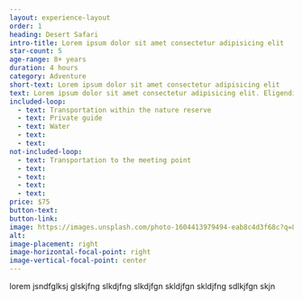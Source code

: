 ```yaml
---
layout: experience-layout
order: 1
heading: Desert Safari
intro-title: Lorem ipsum dolor sit amet consectetur adipisicing elit
star-count: 5
age-range: 8+ years
duration: 4 hours
category: Adventure
short-text: Lorem ipsum dolor sit amet consectetur adipisicing elit
text: Lorem ipsum dolor sit amet consectetur adipisicing elit. Eligendi ullam saepe dignissimos perferendis rerum porro natus aliquid eum, ut animi doloribus incidunt quasi sunt repudiandae id adipisci pariatur placeat iste.
included-loop:
  - text: Transportation within the nature reserve
  - text: Private guide
  - text: Water
  - text: 
  - text: 
not-included-loop:
  - text: Transportation to the meeting point
  - text: 
  - text: 
  - text: 
  - text: 
price: $75
button-text: 
button-link: 
image: https://images.unsplash.com/photo-1604413979494-eab8c4d3f68c?q=80&w=2574&auto=format&fit=crop&ixlib=rb-4.0.3&ixid=M3wxMjA3fDB8MHxwaG90by1wYWdlfHx8fGVufDB8fHx8fA%3D%3D
alt:
image-placement: right
image-horizontal-focal-point: right
image-vertical-focal-point: center
---
```


lorem jsndfglksj glskjfng slkdjfng slkdjfgn skldjfgn skldjfng sdlkjfgn skjn